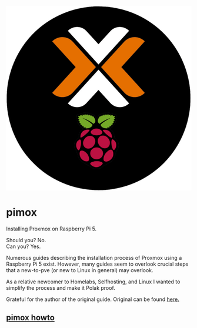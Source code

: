 ![pimox-logo](/assets/pimox.png)
<br>

# pimox
Installing Proxmox on Raspberry Pi 5. 

Should you? No.
<br>
Can you? Yes. 

Numerous guides describing the installation process of Proxmox using a Raspberry Pi 5 exist. However, many guides seem to overlook crucial steps that a new-to-pve (or new to Linux in general) may overlook. 

As a relative newcomer to Homelabs, Selfhosting, and Linux I wanted to simplify the process and make it Polak proof.

Grateful for the author of the original guide. Original can be found [here.](https://gist.github.com/enjikaka/52d62c9c5462748dbe35abe3c7e37f9a)

## [pimox howto](/pimox-howto.md)
